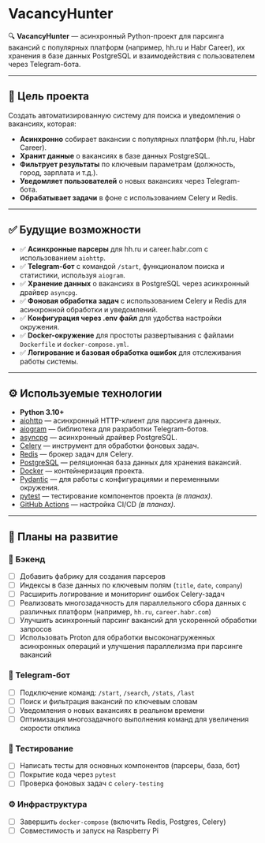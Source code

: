 # VacancyHunter

🔍 **VacancyHunter** — асинхронный Python-проект для парсинга вакансий с популярных платформ (например, hh.ru и Habr Career), их хранения в базе данных PostgreSQL и взаимодействия с пользователем через Telegram-бота.

---

## 🚀 Цель проекта

Создать автоматизированную систему для поиска и уведомления о вакансиях, которая:
- **Асинхронно** собирает вакансии с популярных платформ (hh.ru, Habr Career).
- **Хранит данные** о вакансиях в базе данных PostgreSQL.
- **Фильтрует результаты** по ключевым параметрам (должность, город, зарплата и т.д.).
- **Уведомляет пользователей** о новых вакансиях через Telegram-бота.
- **Обрабатывает задачи** в фоне с использованием Celery и Redis.

---

## ✅ Будущие возможности

- ✅ **Асинхронные парсеры** для hh.ru и career.habr.com с использованием `aiohttp`.
- ✅ **Telegram-бот** с командой `/start`, функционалом поиска и статистики, используя `aiogram`.
- ✅ **Хранение данных** о вакансиях в PostgreSQL через асинхронный драйвер `asyncpg`.
- ✅ **Фоновая обработка задач** с использованием Celery и Redis для асинхронной обработки и уведомлений.
- ✅ **Конфигурация через .env файл** для удобства настройки окружения.
- ✅ **Docker-окружение** для простоты развертывания с файлами `Dockerfile` и `docker-compose.yml`.
- ✅ **Логирование и базовая обработка ошибок** для отслеживания работы системы.

---

## ⚙️ Используемые технологии

- **Python 3.10+**
- [aiohttp](https://docs.aiohttp.org/) — асинхронный HTTP-клиент для парсинга данных.
- [aiogram](https://docs.aiogram.dev/en/latest/) — библиотека для разработки Telegram-ботов.
- [asyncpg](https://magicstack.github.io/asyncpg/current/) — асинхронный драйвер PostgreSQL.
- [Celery](https://docs.celeryq.dev/) — инструмент для обработки фоновых задач.
- [Redis](https://redis.io/) — брокер задач для Celery.
- [PostgreSQL](https://www.postgresql.org/) — реляционная база данных для хранения вакансий.
- [Docker](https://www.docker.com/) — контейнеризация проекта.
- [Pydantic](https://pydantic-docs.helpmanual.io/) — для работы с конфигурациями и переменными окружения.
- [pytest](https://docs.pytest.org/) — тестирование компонентов проекта *(в планах)*.
- [GitHub Actions](https://docs.github.com/en/actions) — настройка CI/CD *(в планах)*.

---

## 📌 Планы на развитие

### 🔧 Бэкенд
- [ ] Добавить фабрику для создания парсеров
- [ ] Индексы в базе данных по ключевым полям (`title`, `date`, `company`)
- [ ] Расширить логирование и мониторинг ошибок Celery-задач
- [ ] Реализовать многозадачность для параллельного сбора данных с различных платформ (например, `hh.ru`, `career.habr.com`)
- [ ] Улучшить асинхронный парсинг вакансий для ускоренной обработки запросов
- [ ] Использовать Proton для обработки высоконагруженных асинхронных операций и улучшения параллелизма при парсинге вакансий

### 🤖 Telegram-бот
- [ ] Подключение команд: `/start`, `/search`, `/stats`, `/last`
- [ ] Поиск и фильтрация вакансий по ключевым словам
- [ ] Уведомления о новых вакансиях в реальном времени
- [ ] Оптимизация многозадачного выполнения команд для увеличения скорости отклика

### 🧪 Тестирование
- [ ] Написать тесты для основных компонентов (парсеры, база, бот)
- [ ] Покрытие кода через `pytest`
- [ ] Проверка фоновых задач с `celery-testing`

### ⚙️ Инфраструктура
- [ ] Завершить `docker-compose` (включить Redis, Postgres, Celery)
- [ ] Совместимость и запуск на Raspberry Pi
